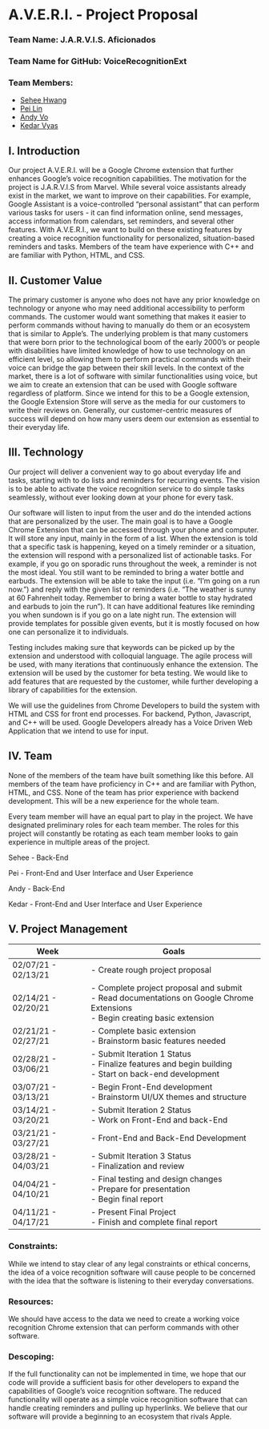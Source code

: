 # A.V.E.R.I. - Project Proposal

### Team Name: J.A.R.V.I.S. Aficionados

### Team Name for GitHub: VoiceRecognitionExt

### Team Members:
* [Sehee Hwang](https://github.com/shwang6)
* [Pei Lin](https://github.com/peilin314)
* [Andy Vo](https://github.com/andyv0110)
* [Kedar Vyas](https://github.com/kedarvyas)

## I. Introduction

Our project A.V.E.R.I. will be a Google Chrome extension that further enhances Google’s voice recognition capabilities. The motivation for the project is J.A.R.V.I.S from Marvel. While several voice assistants already exist in the market, we want to improve on their capabilities. For example, Google Assistant is a voice-controlled “personal assistant” that can perform various tasks for users - it can find information online, send messages, access information from calendars, set reminders, and several other features. With A.V.E.R.I., we want to build on these existing features by creating a voice recognition functionality for personalized, situation-based reminders and tasks. Members of the team have experience with C++ and are familiar with Python, HTML, and CSS.

## II. Customer Value

The primary customer is anyone who does not have any prior knowledge on technology or anyone who may need additional accessibility to perform commands.
The customer would want something that makes it easier to perform commands without having to manually do them or an ecosystem that is similar to Apple’s. The underlying problem is that many customers that were born prior to the technological boom of the early 2000’s or people with disabilities have limited knowledge of how to use technology on an efficient level, so allowing them to perform practical commands with their voice can bridge the gap between their skill levels. In the context of the market, there is a lot of software with similar functionalities using voice, but we aim to create an extension that can be used with Google software regardless of platform. Since we intend for this to be a Google extension, the Google Extension Store will serve as the media for our customers to write their reviews on. Generally, our customer-centric measures of success will depend on how many users deem our extension as essential to their everyday life.

## III. Technology

Our project will deliver a convenient way to go about everyday life and tasks, starting with to do lists and reminders for recurring events. The vision is to be able to activate the voice recognition service to do simple tasks seamlessly, without ever looking down at your phone for every task. 

Our software will listen to input from the user and do the intended actions that are personalized by the user. The main goal is to have a Google Chrome Extension that can be accessed through your phone and computer. It will store any input, mainly in the form of a list. When the extension is told that a specific task is happening, keyed on a timely reminder or a situation, the extension will respond with a personalized list of actionable tasks. For example, if you go on sporadic runs throughout the week, a reminder is not the most ideal. You still want to be reminded to bring a water bottle and earbuds. The extension will be able to take the input (i.e. “I’m going on a run now.”) and reply with the given list or reminders (i.e. “The weather is sunny at 60 Fahrenheit today. Remember to bring a water bottle to stay hydrated and earbuds to join the run”). It can have additional features like reminding you when sundown is if you go on a late night run. The extension will provide templates for possible given events, but it is mostly focused on how one can personalize it to individuals. 

Testing includes making sure that keywords can be picked up by the extension and understood with colloquial language. The agile process will be used, with many iterations that continuously enhance the extension. The extension will be used by the customer for beta testing. We would like to add features that are requested by the customer, while further developing a library of capabilities for the extension. 

We will use the guidelines from Chrome Developers to build the system with HTML and CSS for front end processes. For backend, Python, Javascript, and C++ will be used. Google Developers already has a Voice Driven Web Application that we intend to use for input. 

## IV. Team

None of the members of the team have built something like this before. All members of the team have proficiency in C++ and are familiar with Python, HTML, and CSS. None of the team has prior experience with backend development. This will be a new experience for the whole team.

Every team member will have an equal part to play in the project. We have designated preliminary roles for each team member. The roles for this project will constantly be rotating as each team member looks to gain experience in multiple areas of the project.

Sehee - Back-End

Pei - Front-End and User Interface and User Experience

Andy - Back-End

Kedar - Front-End and User Interface and User Experience

## V. Project Management

| Week                | Goals                                                                                                                           |
|---------------------|---------------------------------------------------------------------------------------------------------------------------------|
| 02/07/21 - 02/13/21 | - Create rough project proposal                                                                                                 |
| 02/14/21 - 02/20/21 | - Complete project proposal and submit<br>- Read documentations on Google Chrome Extensions<br>- Begin creating basic extension                                                                                                |
| 02/21/21 - 02/27/21 | - Complete basic extension<br>- Brainstorm basic features needed                                     |
| 02/28/21 - 03/06/21 | - Submit Iteration 1 Status<br>- Finalize features and begin building<br>- Start on back-end development |
| 03/07/21 - 03/13/21 | - Begin Front-End development<br>- Brainstorm UI/UX themes and structure                                    |
| 03/14/21 - 03/20/21 | - Submit Iteration 2 Status<br>- Work on Front-End and back-End                                   |
| 03/21/21 - 03/27/21 | - Front-End and Back-End Development                    |
| 03/28/21 - 04/03/21 | - Submit Iteration 3 Status<br>- Finalization and review                                                      |
| 04/04/21 - 04/10/21 | - Final testing and design changes<br>- Prepare for presentation<br>- Begin final report                             |
| 04/11/21 - 04/17/21 | - Present Final Project<br>- Finish and complete final report                                                                    |

### Constraints:
While we intend to stay clear of any legal constraints or ethical concerns, the idea of a voice recognition software will cause people to be concerned with the idea that the software is listening to their everyday conversations.

### Resources: 
We should have access to the data we need to create a working voice recognition Chrome extension that can perform commands with other software.

### Descoping:
If the full functionality can not be implemented in time, we hope that our code will provide a sufficient basis for other developers to expand the capabilities of Google’s voice recognition software. The reduced functionality will operate as a simple voice recognition software that can handle creating reminders and pulling up hyperlinks. We believe that our software will provide a beginning to an ecosystem that rivals Apple. 

